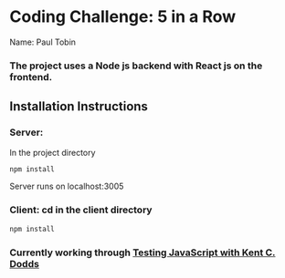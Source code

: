 # Coding Challenge: 5 in a Row
Name: Paul Tobin

### The project uses a Node js backend with React js on the frontend.
### 


## Installation Instructions
### Server: 
In the project directory
```bash
npm install
```
Server runs on localhost:3005

### Client: cd in the client directory 
```bash
npm install
```

### Currently working through [Testing JavaScript with Kent C. Dodds](https://testingjavascript.com)